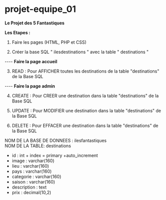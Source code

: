 # projet-equipe_01

<b>Le Projet des 5 Fantastiques</b>
 
 <b>Les Etapes :</b>

   1. Faire les pages (HTML, PHP et CSS)

   2. Créer la base SQL " ilesdestinations " avec la table " destinations "

---- <b>Faire la page accueil</b> 
 
   3. READ : Pour AFFICHER toutes les destinations de la table "destinations" de la Base SQL

---- <b>Faire la page admin</b>

   4. CREATE : Pour CREER une destination dans la table "destinations" de la Base SQL

   5. UPDATE : Pour MODIFIER une destination dans la table "destinations" de la Base SQL

   6. DELETE : Pour EFFACER une destination dans la table "destinations" de la Base SQL
 
NOM DE LA BASE DE DONNEES : ilesfantastiques <br>
NOM DE LA TABLE: destinations
 
- id : int + index = primary +auto_increment
- image : varchar(160)
- lieu : varchar(160) 
- pays : varchar(160)
- categorie : varchar(160)
- saison : varchar(160)
- description : text
- prix : decimal(10,2)

